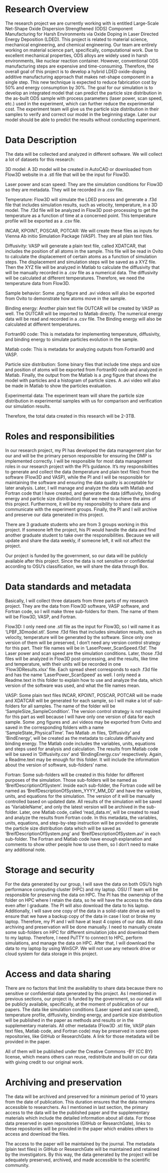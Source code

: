 # Research Overview

The research project we are currently working with is entitled Large-Scale Net-Shape Oxide Dispersion Strengthened (ODS) Component Manufacturing for Harsh Environments via Oxide Doping in Laser Directed Energy Deposition (LDED). This project is related to material science, mechanical engineering, and chemical engineering. Our team are entirely working on material science part, specifically, computational work. Due to excellent mechanical properties, ODS alloys are widely used in harsh environments, like nuclear reaction container. However, conventional ODS manufacturing steps are expensive and time-consuming. Therefore, the overall goal of this project is to develop a hybrid LDED oxide-doping additive manufacturing approach that makes net-shape component in a single step. This new technique is expected to reduce fabrication cost by 50% and energy consumption by 30%. The goal for our simulation is to develop an integrated model that can predict the particle size distribution in the as-built ODS sample with process parameters (laser power, scan speed, etc.) used in the experiment, which can further reduce the experimental cost. The experiment team will give us the particle size distribution in their samples to verify and correct our model in the beginning stage. Later our model should be able to predict the results without conducting experiment.

# Data Description

The data will be collected and analyzed in different software. We will collect a lot of datasets for this research:

3D model: A 3D model will be created in AutoCAD or downloaded from Flow3D website in a .stl file that will be the input for Flow3D.

Laser power and scan speed: They are the simulation conditions for Flow3D so they are metadata. They will be recorded in a .csv file.

Temperature: Flow3D will simulate the LDED process and generate a .f3d file that includes simulation results, such as velocity, temperature, in a 3D model. The .f3d file will be analyzed in Flow3D post-processing to get the temperature as a function of time at a concerned point. This temperature profile will be exported as a .csv file.

INCAR, KPOINT, POSCAR, POTCAR: We will create these files as inputs for Vienna Ab initio Simulation Package (VASP). They are all plain text files.

Diffusivity: VASP will generate a plain text file, called XDATCAR, that includes the position of all atoms in the sample. This file will be read in Ovito to calculate the displacement of certain atoms as a function of simulation steps. The displacement and simulation steps will be saved as a XYZ file. Then the XYZ file will be analyzed in Matlab to calculate the diffusivity that will be manually recorded in a .csv file as a numerical data. The diffusivity will be calculated at different temperatures. Therefore, we need the temperature data from Flow3D. 

Sample behavior: Some .png figure and .avi videos will also be exported from Ovito to demonstrate how atoms move in the sample.

Binding energy: Another plain text file OUTCAR will be created by VASP as well. The OUTCAR will be imported to Matlab directly. The numerical energy data will be read and recorded in a .csv file. The Binding energy will also be calculated at different temperatures. 

Fortran90 code: This is metadata for implementing temperature, diffusivity, and binding energy to simulate particles evolution in the sample.

Matlab code: This is metadata for analyzing outputs from Fortran90 and VASP.

Particle size distribution: Some binary files that include time steps and size and position of atoms will be exported from Fortran90 code and analyzed in Matlab. Finally, the output from the Matlab is a .png figure that shows the model with particles and a histogram of particle sizes. A .avi video will also be made in Matlab to show the particles evaluation. 

Experimental data: The experiment team will share the particle size distribution in experimental samples with us for comparison and verification our simulation results.

Therefore, the total data created in this research will be 2-3TB.

# Roles and responsibilities

In our research project, my PI has developed the data management plan for our and will be the primary person responsible for ensuring the DMP is implemented correctly. I will be responsible for most data management roles in our research project with the PI’s guidance. It’s my responsibilities to generate and collect the data (temperature and plain text files) from the software (Flow3D and VASP), while the PI and I will be responsible for maintaining the software and ensuring the data quality is acceptable for later analysis. Later, I will manage and analyze the data with Matlab and Fortran code that I have created, and generate the data (diffusivity, binding energy and particle size distribution) that we need to achieve the aims of this project. Furthermore, it will be my responsibility to share data and communicate with the experiment groups. Finally, the PI and I will archive and preserve our data generated in this project. 

There are 3 graduate students who are from 3 groups working in this project. If someone left the project, his PI would handle the data and find another graduate student to take over the responsibilities. Because we will update and share the data weekly, if someone left, it will not affect the project.

Our project is funded by the government, so our data will be publicly available after this project. Since the data is not sensitive or confidential according to OSU’s classification, we will share the data through Box. 

# Data standards and metadata

Basically, I will collect three datasets from three parts of my research project. They are the data from Flow3D software, VASP software, and Fortran code, so I will make three sub-folders for them. The name of them will be Flow3D, VASP, and Fortran.

Flow3D: I only need one .stl file as the input for Flow3D, so I will name it as ‘LPBF_3Dmodel.stl’. Some .f3d files that includes simulation results, such as velocity, temperature will be generated by the software. Since only one version of them will be preserved, I don’t need any version control strategy for this part. Their file names will be in ‘LaserPower_ScanSpeed.f3d’. The Laser power and scan speed are the simulation conditions. Later, those .f3d files will be analyzed in Flow3D post-processing, and the results, like time and temperature, with their units will be recorded in one ‘Flow3DResults.xlsx’ file. Each spread sheet corresponds to each .f3d file and has the name ‘LaserPower_ScanSpeed’ as well. I only need a Readme.text in this folder to explain how to use and analyze the data, which version of the software was used, and what the file names mean.

VASP: Some plain text files INCAR, KPOINT, POSCAR, POTCAR will be made and XDATCAR will be generated for each sample, so I will make a lot of sub-folders for all samples. The name of the folder will be ‘SampleSize_SampleCondition’. The version control strategy is not required for this part as well because I will have only one version of data for each sample. Some .png figures and .avi videos may be exported from Ovito and saved in the corresponding folders with a name ‘SampleState_PhysicalTime’. Two Matlab .m files, ‘Diffusivity’ and ‘BindEnergy’, will be created as the metadata to calculate diffusivity and binding energy. The Matlab code includes the variables, units, equations and steps used for analysis and calculation. The results from Matlab code will be saved in ‘Diffusivity.csv’ and ‘BindingEnergy.csv’ respectively. Again, a Readme.text may be enough for this folder. It will include the information about the version of software, sub-folders’ name.

Fortran: Some sub-folders will be created in this folder for different purposes of the simulation. Those sub-folders will be named as ‘BreifDescriptionOfSystem’. Inside each sub-folder, the Fortran code will be named as ‘BreifDescriptionOfSystem_YYYY_MM_DD’ and have the varibles, units, and equations for the simulation. The version of it will be manually controlled based on updated date. All results of the simulation will be saved as ‘VariableName’, and only the latest version will be archived in the sub-folder. Later, one Matlab code, called ‘read_data.m’, will be created to read and analyze the results from Fortran code. In this metadata, the variables, units, equations, and step-by-step instruction will be provided to generate the particle size distribution data which will be saved as ‘BreifDescriptionOfSystem.png’ and ‘BreifDescriptionOfSystem.avi’ in each sub-folder. The Fortran and Matlab code have enough explanation and comments to show other people how to use them, so I don’t need to make any additional note.

# Storage and security

For the data generated by our group, I will save the data on both OSU’s high performance computing cluster (HPC) and my laptop. OSU IT team will be responsible for preserving the data on HPC. The PI has the ownership of the folder on HPC where I retain the data, so he will have the access to the data even after I graduate. The PI will also download the data to his laptop. Additionally, I will save one copy of the data in a solid-state drive as well to ensure that we have a backup copy of the data in case I lost or broke my laptop. Therefore, my PI and I will have at least 4 copies of our data. All data archiving and preservation will be done manually. I need to manually create some sub-folders on HPC for different simulation jobs and download them to my laptop. Therefore, I need PuTTY to connect to HPC, perform simulations, and manage the data on HPC. After that, I will download the data to my laptop by using WinSCP. We will not use any network drive or cloud system for data storage in this project.

# Access and data sharing

There are no factors that limit the availability to share data because there no sensitive or confidential data generated by this project. As I mentioned in previous sections, our project is funded by the government, so our data will be publicly available, specifically, at the moment of publication of our papers. The data like simulation conditions (Laser speed and scan speed), temperature profile, diffusivity, binding energy, and particle size distribution will be published in the paper as methods and results or in the supplementary materials. All other metadata (Flow3D .stl file, VASP plain text files, Matlab code, and Fortran code) may be preserved in some open repositories, like GitHub or ResearchGate. A link for those metadata will be provided in the paper. 

All of them will be published under the Creative Commons -BY (CC BY) license, which means others can reuse, redistribute and build on our data with giving credit to our original work.

# Archiving and preservation

The data will be archived and preserved for a minimum period of 10 years from the date of publication. This duration ensures that the data remains accessible to researchers. As I mentioned in last section, the primary access to the data will be the published paper and the supplementary materials which include the detailed information about all data. For those data preserved in open repositories (GitHub or ResearchGate), links to these repositories will be provided in the paper which enables others to access and download the files. 

The access to the paper will be maintained by the journal. The metadata (plain text files) in GitHub or ResearchGate will be maintained and retained by the investigators. By this way, the data generated by the project will be adequately preserved, archived, and made accessible to the scientific community.
